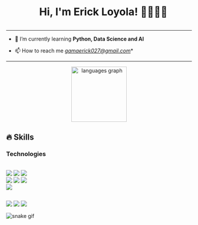 <!--título-->
<div id="user-content-toc">
  <ul align="center">
    <summary><h1 style="display: inline-block">Hi, I'm Erick Loyola! 👋🏻🧑‍💻</h1></summary>
</div>
    <hr>

 - 🌱 I’m currently learning **Python, Data Science and AI**

- 📫 How to reach me *gamaerick027@gmail.com**

<hr>
<div align="center">
  
  <img src="https://github-readme-stats.vercel.app/api/top-langs?username=ericklyl&locale=en&hide_title=false&layout=compact&card_width=320&langs_count=5&theme=gotham&hide_border=false" height="150" alt="languages graph"  />
</div>


## 🔥 Skills
<!-- Skills: Programming Languages -->
  <div style="flex-basis: 48%;">
    <h3>Technologies</h3>
  <div style="display: inline_block"></br>
  <img src="https://img.shields.io/badge/JavaScript-F7DF1E?style=for-the-badge&logo=javascript&logoColor=black">
  <img src="https://img.shields.io/badge/HTML5-E34F26?style=for-the-badge&logo=html5&logoColor=white">
  <img src="https://img.shields.io/badge/CSS3-1572B6?style=for-the-badge&logo=css3&logoColor=white">
  </br>
  <img src="https://img.shields.io/badge/Python-14354C?style=for-the-badge&logo=python&logoColor=white">
  <img src="https://img.shields.io/badge/C-00599C?style=for-the-badge&logo=c&logoColor=white">
  <img src="https://img.shields.io/badge/Java-ED8B00?style=for-the-badge&logo=openjdk&logoColor=white">
  </br>
  <img src="https://img.shields.io/badge/PostgreSQL-4169E1.svg?style=for-the-badge&logo=PostgreSQL&logoColor=white">
    
    


  </div>

  

  
  ##
 
<div> 
  <a href="https://www.instagram.com/ericklyl?igsh=MWVxeWdoNGdpMWh1dQ==" target="_blank"><img src="https://img.shields.io/badge/-Instagram-%23E4405F?style=for-the-badge&logo=instagram&logoColor=white" target="_blank"></a>
  <a href = "malito:gamaerick027@gmail.com"><img src="https://img.shields.io/badge/-Gmail-%23333?style=for-the-badge&logo=gmail&logoColor=white" target="_blank"></a>
  <a href="https://www.linkedin.com/in/erickgll/" target="_blank"><img src="https://img.shields.io/badge/-LinkedIn-%230077B5?style=for-the-badge&logo=linkedin&logoColor=white" target="_blank"></a> 

  
</div>

 ![snake gif](https://github.com/ericklyl/ericklyl/blob/output/github-contribution-grid-snake.gif)

